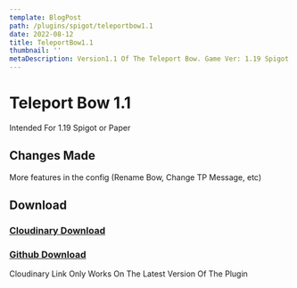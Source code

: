 ```yaml
---
template: BlogPost
path: /plugins/spigot/teleportbow1.1
date: 2022-08-12
title: TeleportBow1.1
thumbnail: ''
metaDescription: Version1.1 Of The Teleport Bow. Game Ver: 1.19 Spigot
---
```

# Teleport Bow 1.1
Intended For 1.19 Spigot or Paper
## Changes Made
More features in the config (Rename Bow, Change TP Message, etc)
## Download
### <a href='https://asset.cloudinary.com/maxsamazingsite/5d84ab50cdf59f1abedecfbd7d6fc14b'>Cloudinary Download</a>
### <a href='https://github.com/maxherelovescode/TeleportBow/releases/tag/1.1.0'>Github Download</a>
Cloudinary Link Only Works On The Latest Version Of The Plugin